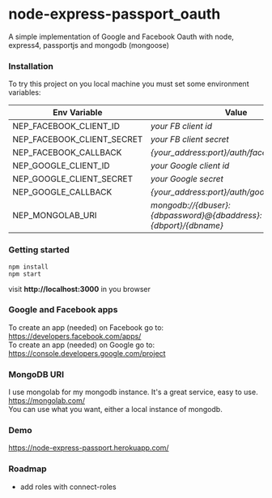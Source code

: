 # node-express-passport_oauth
A simple implementation of Google and Facebook Oauth with node, express4, passportjs and mongodb (mongoose)

### Installation
To try this project on you local machine you must set some environment variables:

Env Variable  | Value
------------- | -------------
NEP_FACEBOOK_CLIENT_ID      | *your FB client id*
NEP_FACEBOOK_CLIENT_SECRET  | *your FB client secret*
NEP_FACEBOOK_CALLBACK       | *{your_address:port}/auth/facebook/callback*
NEP_GOOGLE_CLIENT_ID        | *your Google client id*
NEP_GOOGLE_CLIENT_SECRET    | *your Google secret*
NEP_GOOGLE_CALLBACK         | *{your_address:port}/auth/google/callback*
NEP_MONGOLAB_URI            | *mongodb://{dbuser}:{dbpassword}@{dbaddress}:{dbport}/{dbname}*

### Getting started
```
npm install
npm start
```
visit **http://localhost:3000** in you browser

### Google and Facebook apps
To create an app (needed) on Facebook go to: https://developers.facebook.com/apps/  
To create an app (needed) on Google go to: https://console.developers.google.com/project  

### MongoDB URI
I use mongolab for my mongodb instance. It's a great service, easy to use. https://mongolab.com/  
You can use what you want, either a local instance of mongodb.  

### Demo
https://node-express-passport.herokuapp.com/

### Roadmap
* add roles with connect-roles

